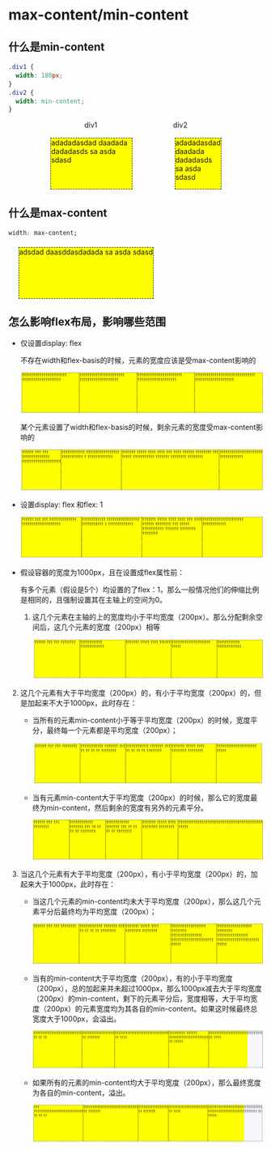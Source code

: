 # max-content/min-content

## 什么是min-content

```css
.div1 {
  width: 180px;
}
.div2 {
  width: min-content;
}
```

<div class="flex">
  <div>div1</div>
  <div>div2</div>
</div>
<br/>
<div class="flex">
  <div class="div1">adadadasdad daadada dadadasds sa asda sdasd </div>
  <div class="div2">adadadasdad daadada dadadasds sa asda sdasd </div>
</div>

## 什么是max-content

```css
width: max-content; 
```

<div class="div3">adsdad daasddasdadada sa asda sdasd </div>

## 怎么影响flex布局，影响哪些范围

- 仅设置display: flex
  
  不存在width和flex-basis的时候，元素的宽度应该是受max-content影响的
  
  ![max-content](../assets/css11.png)
  
  某个元素设置了width和flex-basis的时候，剩余元素的宽度受max-content影响的
  
  ![max-content](../assets/css12.png)

- 设置display: flex 和flex: 1
  
  ![max-content](../assets/css13.png)

- 假设容器的宽度为1000px，且在设置成flex属性前：
  
  有多个元素（假设是5个）均设置的了flex：1，那么一般情况他们的伸缩比例是相同的，且强制设置其在主轴上的空间为0。
  
  1. 这几个元素在主轴的上的宽度均小于平均宽度（200px）。那么分配剩余空间后，这几个元素的宽度（200px）相等
     
      ![max-content](../assets/css14.png)
2. 这几个元素有大于平均宽度（200px）的，有小于平均宽度（200px）的，但是加起来不大于1000px，此时存在：
   
   - 当所有的元素min-content小于等于平均宽度（200px）的时候，宽度平分，最终每一个元素都是平均宽度（200px）；
     
     ![max-content](../assets/css15.png)
   
   - 当有元素min-content大于平均宽度（200px）的时候，那么它的宽度最终为min-content，然后剩余的宽度有另外的元素平分。
     
     ![max-content](../assets/css16.png)

3. 当这几个元素有大于平均宽度（200px），有小于平均宽度（200px）的，加起来大于1000px，此时存在：
   
   - 当这几个元素的min-content均未大于平均宽度（200px），那么这几个元素平分后最终均为平均宽度（200px）；
     
     ![max-content](../assets/css17.png)
   
   - 当有的min-content大于平均宽度（200px），有的小于平均宽度（200px），总的加起来并未超过1000px，那么1000px减去大于平均宽度（200px）的min-content，剩下的元素平分后，宽度相等，大于平均宽度（200px）的元素宽度均为其各自的min-content。如果这时候最终总宽度大于1000px，会溢出。
     
     ![max-content](../assets/css18.png)

    - 如果所有的元素的min-content均大于平均宽度（200px），那么最终宽度为各自的min-content，溢出。
    
      ![max-content](../assets/css19.png)

<style scoped>
.div1 {
  width: 160px;
  height: 100px;
  background: yellow;
  border: dashed 1px;
}
.div2 {
  width: min-content;
  height: 100px;
  background: yellow;
  border: dashed 1px;
}
.div3 {
  width: max-content;
  height: 100px;
  background: yellow;
  margin: 20px;
  border: dashed 1px;
}
.flex {
  display: flex;
  justify-content: space-evenly;
}
.container {
  width: 100%;
  height: 100px;
  background: yellow;
}
.item {
  border: dashed 1px;
 }
 .item1 {
  border: dashed 1px;
  flex: 1;
 }
.css-container {
  display: flex;
}
.css-item {
  display: inline-block;
  flex: 1;
  margin: 5px;
}
</style>
